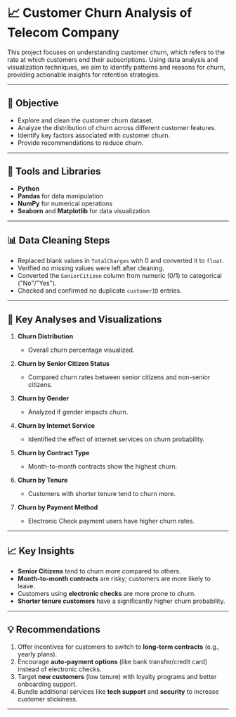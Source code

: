 # 📈 Customer Churn Analysis of Telecom Company

This project focuses on understanding customer churn, which refers to the rate at which customers end their subscriptions. Using data analysis and visualization techniques, we aim to identify patterns and reasons for churn, providing actionable insights for retention strategies.

---

## 🎯 Objective

- Explore and clean the customer churn dataset.
- Analyze the distribution of churn across different customer features.
- Identify key factors associated with customer churn.
- Provide recommendations to reduce churn.

---

## 🧰 Tools and Libraries

- **Python**
- **Pandas** for data manipulation
- **NumPy** for numerical operations
- **Seaborn** and **Matplotlib** for data visualization

---

## 📊 Data Cleaning Steps

- Replaced blank values in `TotalCharges` with 0 and converted it to `float`.
- Verified no missing values were left after cleaning.
- Converted the `SeniorCitizen` column from numeric (0/1) to categorical ("No"/"Yes").
- Checked and confirmed no duplicate `customerID` entries.

---

## 🔎 Key Analyses and Visualizations

1. **Churn Distribution**
   - Overall churn percentage visualized.

2. **Churn by Senior Citizen Status**
   - Compared churn rates between senior citizens and non-senior citizens.

3. **Churn by Gender**
   - Analyzed if gender impacts churn.

4. **Churn by Internet Service**
   - Identified the effect of internet services on churn probability.

5. **Churn by Contract Type**
   - Month-to-month contracts show the highest churn.

6. **Churn by Tenure**
   - Customers with shorter tenure tend to churn more.

7. **Churn by Payment Method**
   - Electronic Check payment users have higher churn rates.

---

## 📈 Key Insights

- **Senior Citizens** tend to churn more compared to others.
- **Month-to-month contracts** are risky; customers are more likely to leave.
- Customers using **electronic checks** are more prone to churn.
- **Shorter tenure customers** have a significantly higher churn probability.

---

## 💡 Recommendations

1. Offer incentives for customers to switch to **long-term contracts** (e.g., yearly plans).
2. Encourage **auto-payment options** (like bank transfer/credit card) instead of electronic checks.
3. Target **new customers** (low tenure) with loyalty programs and better onboarding support.
4. Bundle additional services like **tech support** and **security** to increase customer stickiness.

---


